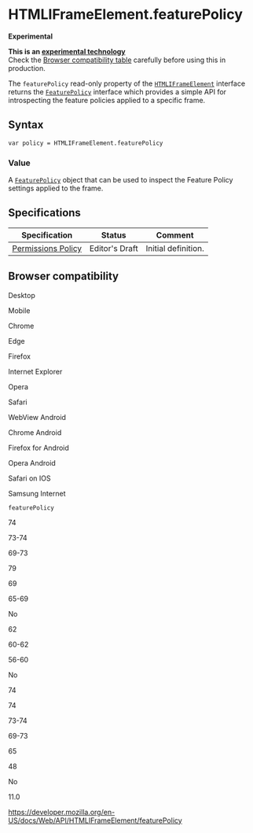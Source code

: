 HTMLIFrameElement.featurePolicy
===============================

**Experimental**

**This is an [experimental technology](https://developer.mozilla.org/en-US/docs/MDN/Guidelines/Conventions_definitions#experimental)**  
Check the [Browser compatibility table](#browser_compatibility) carefully before using this in production.

The `featurePolicy` read-only property of the [`HTMLIFrameElement`](../htmliframeelement) interface returns the [`FeaturePolicy`](../featurepolicy) interface which provides a simple API for introspecting the feature policies applied to a specific frame.

Syntax
------

    var policy = HTMLIFrameElement.featurePolicy

### Value

A [`FeaturePolicy`](../featurepolicy) object that can be used to inspect the Feature Policy settings applied to the frame.

Specifications
--------------

<table><thead><tr class="header"><th>Specification</th><th>Status</th><th>Comment</th></tr></thead><tbody><tr class="odd"><td><a href="https://w3c.github.io/webappsec-permissions-policy/">Permissions Policy</a></td><td><span class="spec-ed">Editor's Draft</span></td><td>Initial definition.</td></tr></tbody></table>

Browser compatibility
---------------------

Desktop

Mobile

Chrome

Edge

Firefox

Internet Explorer

Opera

Safari

WebView Android

Chrome Android

Firefox for Android

Opera Android

Safari on IOS

Samsung Internet

`featurePolicy`

74

73-74

69-73

79

69

65-69

No

62

60-62

56-60

No

74

74

73-74

69-73

65

48

No

11.0

<a href="https://developer.mozilla.org/en-US/docs/Web/API/HTMLIFrameElement/featurePolicy" class="_attribution-link">https://developer.mozilla.org/en-US/docs/Web/API/HTMLIFrameElement/featurePolicy</a>
